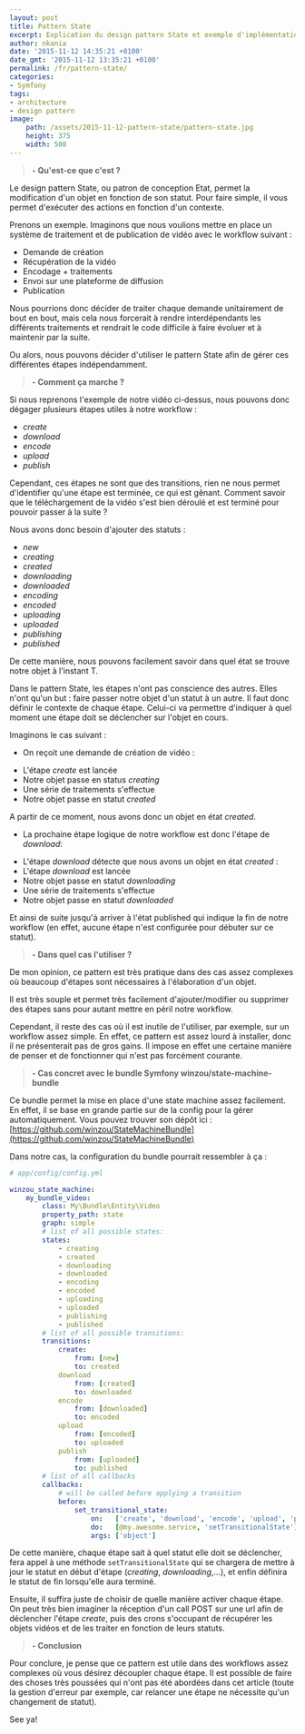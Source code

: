 ```yaml
---
layout: post
title: Pattern State
excerpt: Explication du design pattern State et exemple d'implémentation dans une application Symfony via winzou/state-machine-bundle
author: nkania
date: '2015-11-12 14:35:21 +0100'
date_gmt: '2015-11-12 13:35:21 +0100'
permalink: /fr/pattern-state/
categories:
- Symfony
tags:
- architecture
- design pattern
image:
    path: /assets/2015-11-12-pattern-state/pattern-state.jpg
    height: 375
    width: 500
---
```


> **- Qu'est-ce que c'est ?**

Le design pattern State, ou patron de conception Etat, permet la modification d'un objet en fonction de son statut. Pour faire simple, il vous permet d'exécuter des actions en fonction d'un contexte.

Prenons un exemple. Imaginons que nous voulions mettre en place un système de traitement et de publication de vidéo avec le workflow suivant :

- Demande de création
- Récupération de la vidéo
- Encodage + traitements
- Envoi sur une plateforme de diffusion
- Publication

Nous pourrions donc décider de traiter chaque demande unitairement de bout en bout, mais cela nous forcerait à rendre interdépendants les différents traitements et rendrait le code difficile à faire évoluer et à maintenir par la suite.

Ou alors, nous pouvons décider d'utiliser le pattern State afin de gérer ces différentes étapes indépendamment.

> **- Comment ça marche ?**

Si nous reprenons l'exemple de notre vidéo ci-dessus, nous pouvons donc dégager plusieurs étapes utiles à notre workflow :

- *create*
- *download*
- *encode*
- *upload*
- *publish*

Cependant, ces étapes ne sont que des transitions, rien ne nous permet d'identifier qu'une étape est terminée, ce qui est gênant. Comment savoir que le téléchargement de la vidéo s'est bien déroulé et est terminé pour pouvoir passer à la suite ?

Nous avons donc besoin d'ajouter des statuts :

- *new*
- *creating*
- *created*
- *downloading*
- *downloaded*
- *encoding*
- *encoded*
- *uploading*
- *uploaded*
- *publishing*
- *published*

De cette manière, nous pouvons facilement savoir dans quel état se trouve notre objet à l'instant T.

Dans le pattern State, les étapes n'ont pas conscience des autres. Elles n'ont qu'un but : faire passer notre objet d'un statut à un autre. Il faut donc définir le contexte de chaque étape. Celui-ci va permettre d'indiquer à quel moment une étape doit se déclencher sur l'objet en cours.

Imaginons le cas suivant :

- On reçoit une demande de création de vidéo :

 * L'étape *create* est lancée
 * Notre objet passe en status *creating*
 * Une série de traitements s'effectue
 * Notre objet passe en statut *created*

A partir de ce moment, nous avons donc un objet en état *created*.

- La prochaine étape logique de notre workflow est donc l'étape de *download*:

 * L'étape *download* détecte que nous avons un objet en état *created* :
 * L'étape *download* est lancée
 * Notre objet passe en statut *downloading*
 * Une série de traitements s'effectue
 * Notre objet passe en statut *downloaded*

Et ainsi de suite jusqu'à arriver à l'état published qui indique la fin de notre workflow (en effet, aucune étape n'est configurée pour débuter sur ce statut).

> **- Dans quel cas l'utiliser ?**

De mon opinion, ce pattern est très pratique dans des cas assez complexes où beaucoup d'étapes sont nécessaires à l'élaboration d'un objet.

Il est très souple et permet très facilement d'ajouter/modifier ou supprimer des étapes sans pour autant mettre en péril notre workflow.

Cependant, il reste des cas où il est inutile de l'utiliser, par exemple, sur un workflow assez simple. En effet, ce pattern est assez lourd à installer, donc il ne présenterait pas de gros gains. Il impose en effet une certaine manière de penser et de fonctionner qui n'est pas forcément courante.

> **- Cas concret avec le bundle Symfony winzou/state-machine-bundle**

Ce bundle permet la mise en place d'une state machine assez facilement. En effet, il se base en grande partie sur de la config pour la gérer automatiquement. Vous pouvez trouver son dépôt ici : [https://github.com/winzou/StateMachineBundle](https://github.com/winzou/StateMachineBundle)

Dans notre cas, la configuration du bundle pourrait ressembler à ça :

```yaml
# app/config/config.yml

winzou_state_machine:
    my_bundle_video:
        class: My\Bundle\Entity\Video
        property_path: state
        graph: simple
        # list of all possible states:
        states:
            - creating
            - created
            - downloading
            - downloaded
            - encoding
            - encoded
            - uploading
            - uploaded
            - publishing
            - published
        # list of all possible transitions:
        transitions:
            create:
                from: [new]
                to: created
            download
                from: [created]
                to: downloaded
            encode
                from: [downloaded]
                to: encoded
            upload
                from: [encoded]
                to: uploaded
            publish
                from: [uploaded]
                to: published
        # list of all callbacks
        callbacks:
            # will be called before applying a transition
            before:
                set_transitional_state:
                    on:   ['create', 'download', 'encode', 'upload', 'publish']
                    do:   [@my.awesome.service, 'setTransitionalState']
                    args: ['object']
```

De cette manière, chaque étape sait à quel statut elle doit se déclencher, fera appel à une méthode `setTransitionalState` qui se chargera de mettre à jour le statut en début d'étape (*creating*, *downloading*,...), et enfin définira le statut de fin lorsqu'elle aura terminé.

Ensuite, il suffira juste de choisir de quelle manière activer chaque étape. On peut très bien imaginer la réception d'un call POST sur une url afin de déclencher l'étape *create*, puis des crons s'occupant de récupérer les objets vidéos et de les traiter en fonction de leurs statuts.

> **- Conclusion**

Pour conclure, je pense que ce pattern est utile dans des workflows assez complexes où vous désirez découpler chaque étape. Il est possible de faire des choses très poussées qui n'ont pas été abordées dans cet article (toute la gestion d'erreur par exemple, car relancer une étape ne nécessite qu'un changement de statut).

See ya!